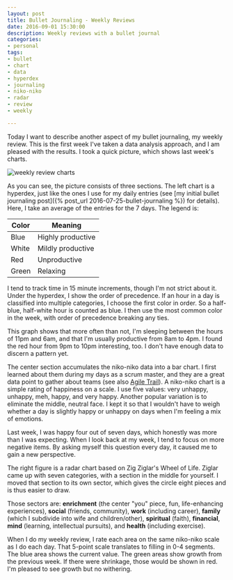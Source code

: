 ```yaml
---
layout: post
title: Bullet Journaling - Weekly Reviews
date: 2016-09-01 15:30:00
description: Weekly reviews with a bullet journal
categories:
- personal
tags:
- bullet
- chart
- data
- hyperdex
- journaling
- niko-niko
- radar
- review
- weekly

---
```


Today I want to describe another aspect of my bullet journaling, my weekly review. This is the first week I've taken a data analysis approach, and I am pleased with the results. I took a quick picture, which shows last week's charts.

![weekly review charts](/assets/weekly-review.png)

<!-- more -->

As you can see, the picture consists of three sections. The left chart is a hyperdex, just like the ones I use for my daily entries (see [my initial bullet journaling post]({% post_url 2016-07-25-bullet-journaling %}) for details). Here, I take an average of the entries for the 7 days. The legend is:

| Color | Meaning |
| --------- | ----------- |
| Blue  | Highly productive |
| White | Mildly productive |
| Red   | Unproductive |
| Green | Relaxing |

I tend to track time in 15 minute increments, though I'm not strict about it. Under the hyperdex, I show the order of precedence. If an hour in a day is classified into multiple categories, I choose the first color in order. So a half-blue, half-white hour is counted as blue. I then use the most common color in the week, with order of precedence breaking any ties.

This graph shows that more often than not, I'm sleeping between the hours of 11pm and 6am, and that I'm usually productive from 8am to 4pm. I found the red hour from 9pm to 10pm interesting, too. I don't have enough data to discern a pattern yet.

The center section accumulates the niko-niko data into a bar chart. I first learned about them during my days as a scrum master, and they are a great data point to gather about teams (see also [Agile Trail](http://agiletrail.com/2011/09/12/how-to-track-the-teams-mood-with-a-niko-niko-calendar/)). A niko-niko chart is a simple rating of happiness on a scale. I use five values: very unhappy, unhappy, meh, happy, and very happy. Another popular variation is to eliminate the middle, neutral face. I kept it so that I wouldn't have to weigh whether a day is slightly happy or unhappy on days when I'm feeling a mix of emotions.

Last week, I was happy four out of seven days, which honestly was more than I was expecting. When I look back at my week, I tend to focus on more negative items. By asking myself this question every day, it caused me to gain a new perspective.

The right figure is a radar chart based on Zig Ziglar's Wheel of Life. Ziglar came up with seven categories, with a section in the middle for yourself. I moved that section to its own sector, which gives the circle eight pieces and is thus easier to draw.

Those sectors are: **enrichment** (the center "you" piece, fun, life-enhancing experiences), **social** (friends, community), **work** (including career), **family** (which I subdivide into wife and children/other), **spiritual** (faith), **financial**, **mind** (learning, intellectual pursuits), and **health** (including exercise).

When I do my weekly review, I rate each area on the same niko-niko scale as I do each day. That 5-point scale translates to filling in 0-4 segments. The blue area shows the current value. The green areas show growth from the previous week. If there were shrinkage, those would be shown in red. I'm pleased to see growth but no withering.
